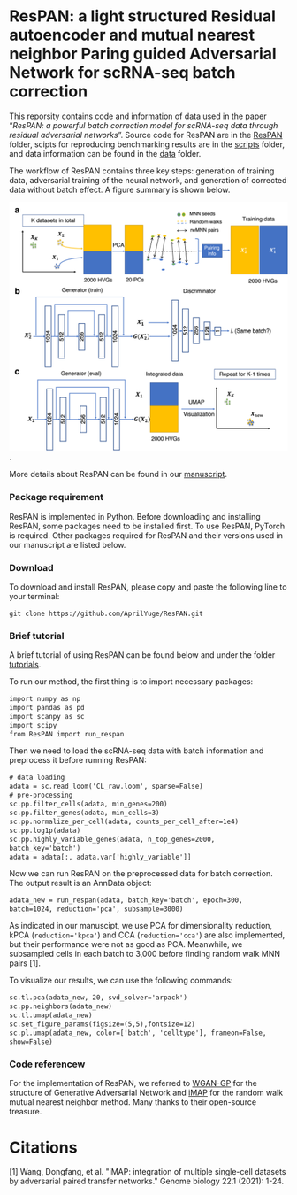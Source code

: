 # ResPAN: a light structured **Res**idual autoencoder and mutual nearest neighbor **P**aring guided **A**dversarial **N**etwork for scRNA-seq batch correction

This reporsity contains code and information of data used in the paper “*ResPAN: a powerful batch correction model for scRNA-seq data through residual adversarial networks*”. Source code for ResPAN are in the [ResPAN](https://github.com/AprilYuge/ResPAN/tree/main/ResPAN) folder, scipts for reproducing benchmarking results are in the [scripts](https://github.com/AprilYuge/ResPAN/tree/main/scripts) folder, and data information can be found in the [data](https://github.com/AprilYuge/ResPAN/tree/main/data) folder.

The workflow of ResPAN contains three key steps: generation of training data, adversarial training of the neural network, and generation of corrected data without batch effect. A figure summary is shown below.

![alt text](https://github.com/AprilYuge/ResPAN/blob/main/images/workflow.png).

More details about ResPAN can be found in our [manuscript](https://www.biorxiv.org/content/10.1101/2021.11.08.467781v3.full).

### Package requirement

ResPAN is implemented in Python. Before downloading and installing ResPAN, some packages need to be installed first. To use ResPAN, PyTorch is required. Other packages required for ResPAN and their versions used in our manuscript are listed below.

### Download 

To download and install ResPAN, please copy and paste the following line to your terminal:
```
git clone https://github.com/AprilYuge/ResPAN.git
```

### Brief tutorial

A brief tutorial of using ResPAN can be found below and under the folder [tutorials](https://github.com/AprilYuge/ResPAN/tree/main/tutorials).

To run our method, the first thing is to import necessary packages:
```
import numpy as np
import pandas as pd
import scanpy as sc
import scipy
from ResPAN import run_respan
```

Then we need to load the scRNA-seq data with batch information and preprocess it before running ResPAN:
```
# data loading
adata = sc.read_loom('CL_raw.loom', sparse=False) 
# pre-processing
sc.pp.filter_cells(adata, min_genes=200)
sc.pp.filter_genes(adata, min_cells=3)
sc.pp.normalize_per_cell(adata, counts_per_cell_after=1e4)
sc.pp.log1p(adata)
sc.pp.highly_variable_genes(adata, n_top_genes=2000, batch_key='batch')
adata = adata[:, adata.var['highly_variable']]
```

Now we can run ResPAN on the preprocessed data for batch correction. The output result is an AnnData object:
```
adata_new = run_respan(adata, batch_key='batch', epoch=300, batch=1024, reduction='pca', subsample=3000)
```
As indicated in our manuscipt, we use PCA for dimensionality reduction, kPCA (`reduction='kpca'`) and CCA (`reduction='cca'`) are also implemented, but their performance were not as good as PCA. Meanwhile, we subsampled cells in each batch to 3,000 before finding random walk MNN pairs [1].

To visualize our results, we can use the following commands:
```
sc.tl.pca(adata_new, 20, svd_solver='arpack')
sc.pp.neighbors(adata_new)
sc.tl.umap(adata_new)
sc.set_figure_params(figsize=(5,5),fontsize=12)
sc.pl.umap(adata_new, color=['batch', 'celltype'], frameon=False, show=False)
```

### Code referencew

For the implementation of ResPAN, we referred to [WGAN-GP](https://github.com/Zeleni9/pytorch-wgan) for the structure of Generative Adversarial Network and [iMAP](https://github.com/Svvord/iMAP) for the random walk mutual nearest neighbor method. Many thanks to their open-source treasure.

# Citations
[1] Wang, Dongfang, et al. "iMAP: integration of multiple single-cell datasets by adversarial paired transfer networks." Genome biology 22.1 (2021): 1-24.


